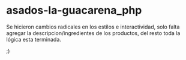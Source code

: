 # asados-la-guacarena_php
Se hicieron cambios radicales en los estilos e interactividad, solo falta agregar la descripcion/ingredientes de los productos, 
del resto toda la lógica esta terminada.

;)
